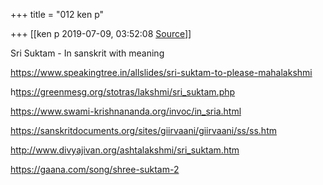 +++
title = "012 ken p"

+++
[[ken p	2019-07-09, 03:52:08 [Source](https://groups.google.com/g/samskrita/c/ISrtTDEIssI)]]



Sri Suktam - In sanskrit with meaning  

<https://www.speakingtree.in/allslides/sri-suktam-to-please-mahalakshmi>

h[ttps://greenmesg.org/stotras/lakshmi/sri_suktam.php](https://greenmesg.org/stotras/lakshmi/sri_suktam.php)  

<https://www.swami-krishnananda.org/invoc/in_sria.html>  

<https://sanskritdocuments.org/sites/giirvaani/giirvaani/ss/ss.htm>  

<http://www.divyajivan.org/ashtalakshmi/sri_suktam.htm>  

  

<https://gaana.com/song/shree-suktam-2>  

  

